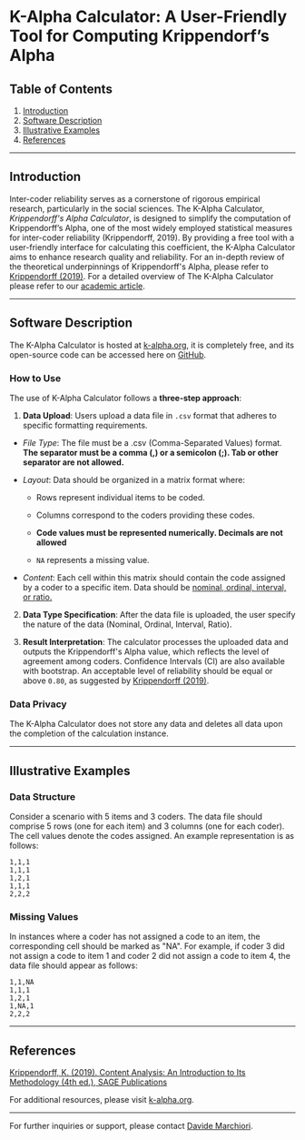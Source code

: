 # K-Alpha Calculator: A User-Friendly Tool for Computing Krippendorf’s Alpha

## Table of Contents
1. [Introduction](#Introduction)
2. [Software Description](#Software-Description)
3. [Illustrative Examples](#Illustrative-Examples)
4. [References](#References)

---

## Introduction

Inter-coder reliability serves as a cornerstone of rigorous empirical research, particularly in the social sciences. The K-Alpha Calculator, *Krippendorff's Alpha Calculator*,  is designed to simplify the computation of Krippendorff’s Alpha, one of the most widely employed statistical measures for inter-coder reliability (Krippendorff, 2019).
By providing a free tool with a user-friendly interface for calculating this coefficient, the K-Alpha Calculator aims to enhance research quality and reliability.
For an in-depth review of the theoretical underpinnings of Krippendorff's Alpha, please refer to [Krippendorff (2019)](https://doi.org/10.4135/9781071878781). For a detailed overview of The K-Alpha Calculator please refer to our [academic article](https://www.k-alpha.org/article).

---

## Software Description

The K-Alpha Calculator is hosted at [k-alpha.org](https://www.k-alpha.org/), it is completely free, and its open-source code can be accessed here on [GitHub](https://github.com/davide-marchiori/k-alpha).

### How to Use

The use of K-Alpha Calculator follows a **three-step approach**:

1. **Data Upload**: Users upload a data file in `.csv` format that adheres to specific formatting requirements. 
 -   *File Type*: The file must be a .csv (Comma-Separated Values) format. **The separator must be a comma (,) or a semicolon (;). Tab or other separator are not allowed.**
-   *Layout*: Data should be organized in a matrix format where:
    
    -   Rows represent individual items to be coded.
        
    -   Columns correspond to the coders providing these codes.
        
    -   **Code values must be represented numerically. Decimals are not allowed**
        
    -   `NA` represents a missing value.
        
-   *Content*: Each cell within this matrix should contain the code assigned by a coder to a specific item. Data should be [nominal, ordinal, interval, or ratio.](https://en.wikipedia.org/wiki/Level_of_measurement)
   
2. **Data Type Specification**: After the data file is uploaded, the user specify the nature of the data (Nominal, Ordinal, Interval, Ratio).

3. **Result Interpretation**: The calculator processes the uploaded data and outputs the Krippendorff's Alpha value, which reflects the level of agreement among coders. Confidence Intervals (CI) are also available with bootstrap.
An acceptable level of reliability should be equal or above `0.80`, as suggested by [Krippendorff (2019)](https://doi.org/10.4135/9781071878781).

### Data Privacy

The K-Alpha Calculator does not store any data and deletes all data upon the completion of the calculation instance.

---

## Illustrative Examples

### Data Structure

Consider a scenario with 5 items and 3 coders. The data file should comprise 5 rows (one for each item) and 3 columns (one for each coder). The cell values denote the codes assigned. An example representation is as follows:

    1,1,1
    1,1,1
    1,2,1
    1,1,1
    2,2,2

### Missing Values

In instances where a coder has not assigned a code to an item, the corresponding cell should be marked as "NA". For example, if coder 3 did not assign a code to item 1 and coder 2 did not assign a code to item 4, the data file should appear as follows:

    1,1,NA
    1,1,1
    1,2,1
    1,NA,1
    2,2,2

---

## References

[Krippendorff, K. (2019). Content Analysis: An Introduction to Its Methodology (4th ed.), SAGE Publications](https://doi.org/10.4135/9781071878781)


For additional resources, please visit [k-alpha.org](https://www.k-alpha.org/).

---

For further inquiries or support, please contact [Davide Marchiori](mailto:mrcdvd77@gmail.com).
